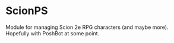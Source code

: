 # ScionPS
Module for managing Scion 2e RPG characters (and maybe more). Hopefully with PoshBot at some point.
